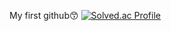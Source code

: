 My first github😙
[![Solved.ac Profile](http://mazassumnida.wtf/api/v2/generate_badge?boj=qq221qq)](https://solved.ac/qq221qq/)
